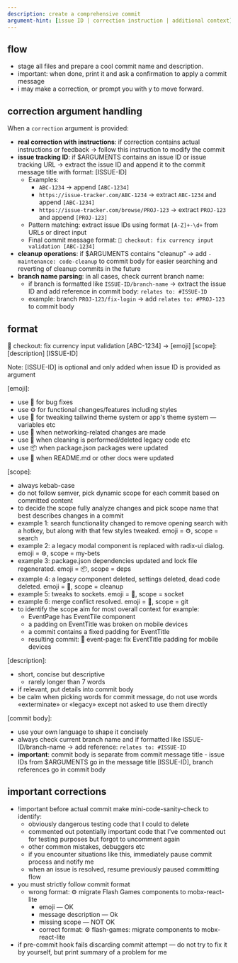 ```yaml
---
description: create a comprehensive commit
argument-hint: [issue ID | correction instruction | additional context]
---
```


## flow

- stage all files and prepare a cool commit name and description.
- important: when done, print it and ask a confirmation to apply a commit message
- i may make a correction, or prompt you with y to move forward.

## correction argument handling

When a `correction` argument is provided:

- **real correction with instructions**: if correction contains actual instructions or feedback →
  follow this instruction to modify the commit
- **issue tracking ID**: if $ARGUMENTS contains an issue ID or issue tracking URL → extract the
  issue ID and append it to the commit message title with format: [ISSUE-ID]
    - Examples:
        - `ABC-1234` → append `[ABC-1234]`
        - `https://issue-tracker.com/ABC-1234` → extract `ABC-1234` and append `[ABC-1234]`
        - `https://issue-tracker.com/browse/PROJ-123` → extract `PROJ-123` and append `[PROJ-123]`
    - Pattern matching: extract issue IDs using format `[A-Z]+-\d+` from URLs or direct input
    - Final commit message format: `🐞 checkout: fix currency input validation [ABC-1234]`
- **cleanup operations**: if $ARGUMENTS contains "cleanup" → add `- maintenance: code-cleanup` to
  commit body for easier searching and reverting of cleanup commits in the future
- **branch name parsing**: in all cases, check current branch name:
    - if branch is formatted like `ISSUE-ID/branch-name` → extract the issue ID and add reference in
      commit body: `relates to: #ISSUE-ID`
    - example: branch `PROJ-123/fix-login` → add `relates to: #PROJ-123` to commit body

## format

🐞 checkout: fix currency input validation [ABC-1234] → [emoji] [scope]: [description] [ISSUE-ID]

Note: [ISSUE-ID] is optional and only added when issue ID is provided as argument

[emoji]:

- use 🐞 for bug fixes
- use ⚙️ for functional changes/features including styles
- use 🎨 for tweaking tailwind theme system or app's theme system — variables etc
- use 📡 when networking-related changes are made
- use 🧹 when cleaning is performed/deleted legacy code etc
- use 📦 when package.json packages were updated
- use 📜 when README.md or other docs were updated

[scope]:

- always kebab-case
- do not follow semver, pick dynamic scope for each commit based on committed content
- to decide the scope fully analyze changes and pick scope name that best describes changes in a
  commit
- example 1: search functionality changed to remove opening search with a hotkey, but along with
  that few styles tweaked. emoji = ⚙️, scope = search
- example 2: a legacy modal component is replaced with radix-ui dialog. emoji = ⚙️, scope = my-bets
- example 3: package.json dependencies updated and lock file regenerated. emoji = 📦, scope = deps
- example 4: a legacy component deleted, settings deleted, dead code deleted. emoji = 🧹, scope =
  cleanup
- example 5: tweaks to sockets. emoji = 📡, scope = socket
- example 6: merge conflict resolved. emoji = 🐞, scope = git
- to identify the scope aim for most overall context for example:
    - EventPage has EventTile component
    - a padding on EventTitle was broken on mobile devices
    - a commit contains a fixed padding for EventTitle
    - resulting commit: 🐞 event-page: fix EventTitle padding for mobile devices

[description]:

- short, concise but descriptive
    - rarely longer than 7 words
- if relevant, put details into commit body
- be calm when picking words for commit message, do not use words «exterminate» or «legacy» except
  not asked to use them directly

[commit body]:

- use your own language to shape it concisely
- always check current branch name and if formatted like ISSUE-ID/branch-name → add reference:
  `relates to: #ISSUE-ID`
- **important**: commit body is separate from commit message title - issue IDs from $ARGUMENTS go in
  the message title [ISSUE-ID], branch references go in commit body

## important corrections

- !important before actual commit make mini-code-sanity-check to identify:
    - obviously dangerous testing code that I could to delete
    - commented out potentially important code that I've commented out for testing purposes but
      forgot to uncomment again
    - other common mistakes, debuggers etc
    - if you encounter situations like this, immediately pause commit process and notify me
    - when an issue is resolved, resume previously paused committing flow
- you must strictly follow commit format
    - wrong format: ⚙️ migrate Flash Games components to mobx-react-lite
        - emoji — OK
        - message description — Ok
        - missing scope — NOT OK
        - correct format: ⚙️ flash-games: migrate components to mobx-react-lite
- if pre-commit hook fails discarding commit attempt — do not try to fix it by yourself, but print
  summary of a problem for me
